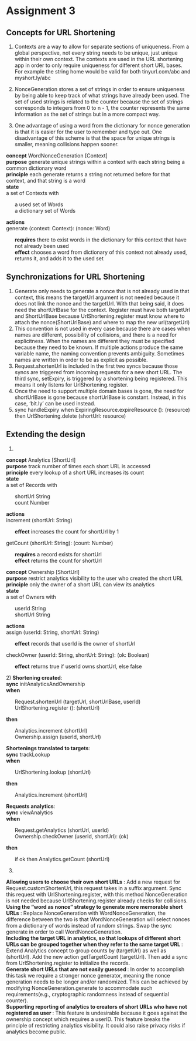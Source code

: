 # Assignment 3
## Concepts for URL Shortening
1) Contexts are a way to allow for separate sections of uniqueness. From a global perspective, not every string needs to be unique, just unique within their own context. The contexts are used in the URL shortening app in order to only require uniqueness for different short URL bases. For example the string home would be valid for both tinyurl.com/abc and myshort.ly/abc

2) NonceGeneration stores a set of strings in order to ensure uniqueness by being able to keep track of what strings have already been used. The set of used strings is related to the counter because the set of strings corresponds to integers from 0 to n - 1, the counter represents the same information as the set of strings but in a more compact way.
3) One advantage of using a word from the dictionary for nonce generation is that it is easier for the user to remember and type out. One disadvantage of this scheme is that the space for unique strings is smaller, meaning collisions happen sooner. <br>

<b>concept</b> WordNonceGeneration \[Context\]<br>
<b>purpose</b> generate unique strings within a context with each string being a common dictionary word<br>
<b>principle</b> each generate returns a string not returned before for that context, and that string is a word<br>
<b>state</b><br>
a set of Contexts with<br>
    <ul>
      a used set of Words<br>
      a dictionary set of Words<br>
    </ul>
<b>actions</b><br>
generate (context: Context): (nonce: Word)<br>
<ul>
    <b>requires</b> there to exist words in the dictionary for this context that have not already been used<br>
    <b>effect</b> chooses a word from dictionary of this context not already used, returns it, and adds it to the used set<br>
</ul>  

## Synchronizations for URL Shortening
1) Generate only needs to generate a nonce that is not already used in that context, this means the targetUrl argument is not needed because it does not link the nonce and the targetUrl. With that being said, it does need the shortUrlBase for the context. Register must have both targetUrl and ShortUrlBase because UrlShortening.register must know where to attach the nonce(ShortUrlBase) and where to map the new url(targetUrl)
2) This convention is not used in every case because there are cases when names are different, possibility of collisions, and there is a need for explicitness. When the names are different they must be specified because they need to be known. If multiple actions produce the same variable name, the naming convention prevents ambiguity. Sometimes names are written in order to be as explicit as possible. 
3) Request.shortenUrl is included in the first two syncs because those syncs are triggered from incoming requests for a new short URL. The third sync, setExpiry, is triggered by a shortening being registered. This means it only listens for UrlShortening.register. 
4) Once the need to support multiple domain bases is gone, the need for shortUrlBase is gone because shortUrlBase is constant. Instead, in this case, ‘bit.ly’ can be used instead. 
5) sync handleExpiry
when ExpiringResource.expireResource (): (resource)
then UrlShortening.delete (shortUrl: resource)

## Extending the design
1) 
<b>concept</b> Analytics [ShortUrl]<br>
  <b>purpose</b> track number of times each short URL is accessed<br>
  <b>principle</b> every lookup of a short URL increases its count<br>
  <b>state</b><br>
    a set of Records with<br>
    <ul>
      shortUrl String<br>
      count Number<br>
   </ul>
  <b>actions</b><br>
    increment (shortUrl: String)<br>
      <ul><b>effect</b> increases the count for shortUrl by 1<br></ul>
    getCount (shortUrl: String): (count: Number)<br>
      <ul><b>requires</b> a record exists for shortUrl<br>
      <b>effect</b> returns the count for shortUrl<br></ul>

<b>​​concept</b> Ownership [ShortUrl]</b><br>
  <b>purpose</b> restrict analytics visibility to the user who created the short URL</b><br>
  <b>principle</b> only the owner of a short URL can view its analytics</b><br>
  <b>state</b><br>
    a set of Owners with<br>
    <ul>
      userId String<br>
      shortUrl String<br></ul>
  <b>actions</b><br>
    assign (userId: String, shortUrl: String)<br>
      <ul><b>effect</b> records that userId is the owner of shortUrl<br></ul>
    checkOwner (userId: String, shortUrl: String): (ok: Boolean)<br>
      <ul><b>effect</b> returns true if userId owns shortUrl, else false<br></ul>
2) 
**Shortening created**:<br>
<b>sync</b> initAnalyticsAndOwnership<br>
<b>when</b><br>
  <ul>Request.shortenUrl (targetUrl, shortUrlBase, userId)<br>
  UrlShortening.register (): (shortUrl)<br></ul>
<b>then</b><br>
  <ul>Analytics.increment (shortUrl)<br>              
  Ownership.assign (userId, shortUrl)<br></ul>

**Shortenings translated to targets**: <br>
<b>sync</b> trackLookup<br>
<b>when</b> 
    <ul>UrlShortening.lookup (shortUrl)<br></ul>
<b>then</b> 
    <ul>Analytics.increment (shortUrl)<br></ul>

**Requests analytics**: <br>
<b>sync</b> viewAnalytics<br>
<b>when</b><br>
  <ul>Request.getAnalytics (shortUrl, userId)<br>
  Ownership.checkOwner (userId, shortUrl): (ok)<br></ul>
<b>then</b><br>
  <ul>if ok then Analytics.getCount (shortUrl)<br></ul>

3) 
<b>Allowing users to choose their own short URLs</b> : Add a new request for Request.customShortenUrl, this request takes in a suffix argument. Sync this request with UrlShortening.register, with this method NonceGeneration is not needed because UrlShortening.register already checks for collisions. <br>
<b>Using the “word as nonce” strategy to generate more memorable short URLs</b> : Replace NonceGeneration with WordNonceGeneration, the difference between the two is that WordNonceGeneration will select nonces from a dictionary of words instead of random strings. Swap the sync generate in order to call WordNonceGeneration. <br>
<b>Including the target URL in analytics, so that lookups of different short URLs can be grouped together when they refer to the same target URL </b> : Extend Analytics concept to group counts by (targetUrl) as well as (shortUrl). Add the new action getTargetCount (targetUrl). Then add a sync from UrlShortening.register to initialize the records. <br>
<b>Generate short URLs that are not easily guessed </b>: In order to accomplish this task we require a stronger nonce generator, meaning the nonce generation needs to be longer and/or randomized. This can be achieved by modifying NonceGeneration.generate to accommodate such requirements(e.g., cryptographic randomness instead of sequential counter).<br>
<b>Supporting reporting of analytics to creators of short URLs who have not registered as user </b>: This feature is undesirable because it goes against the ownership concept which requires a userID. This feature breaks the principle of restricting analytics visibility. It could also raise privacy risks if analytics become public.<br>
